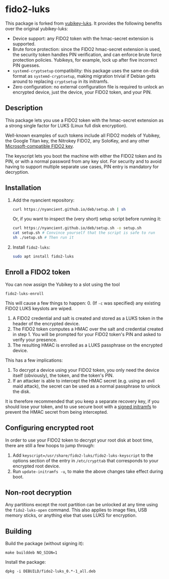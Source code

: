 fido2-luks
==========

This package is forked from [yubikey-luks](https://github.com/cornelinux/yubikey-luks).
It provides the following benefits over the original yubikey-luks:
- Device support: any FIDO2 token with the hmac-secret extension is supported.
- Brute force protection: since the FIDO2 hmac-secret extension is used,
  the security token handles PIN verification, and can enforce brute force protection
  policies. Yubikeys, for example, lock up after five incorrect PIN guesses.
- `systemd-cryptsetup` compatibility: this package uses the same on-disk format as
  `systemd-cryptsetup`, making migration trivial if Debian gets around to replacing
  `cryptsetup` in its initramfs.
- Zero configuration: no external configuration file is required to unlock an
  encrypted device, just the device, your FIDO2 token, and your PIN.

Description
-----------

This package lets you use a FIDO2 token with the hmac-secret extension
as a strong single factor for LUKS (Linux full disk encryption).

Well-known examples of such tokens include all FIDO2 models of Yubikey,
the Google Titan key, the Nitrokey FIDO2, any SoloKey,
and any other [Microsoft-compatible FIDO2 key](https://learn.microsoft.com/en-us/azure/active-directory/authentication/concept-fido2-hardware-vendor#current-partners).

The keyscript lets you boot the machine with either the FIDO2 token and its PIN,
or with a normal password from any key slot.
For security and to avoid having to support multiple separate use cases,
PIN entry is mandatory for decryption.


Installation
------------

1. Add the nyancient repository:
   ```bash
   curl https://nyancient.github.io/deb/setup.sh | sh
   ```
   Or, if you want to inspect the (very short) setup script before running it:
   ```bash
   curl https://nyancient.github.io/deb/setup.sh -o setup.sh
   cat setup.sh # Convince yourself that the script is safe to run
   sh ./setup.sh # Then run it
   ```
2. Install `fido2-luks`:
   ```bash
   sudo apt install fido2-luks
   ```


Enroll a FIDO2 token
--------------------

You can now assign the Yubikey to a slot using the tool

    fido2-luks-enroll

This will cause a few things to happen:
0. (If `-c` was specified) any existing FIDO2 LUKS keyslots are wiped.
1. A FIDO2 credential and salt is created and stored as a LUKS token in
   the header of the encrypted device.
2. The FIDO2 token computes a HMAC over the salt and credential created in step 1.
   You will be prompted for your FIDO2 token's PIN and asked to verify your presence.
3. The resulting HMAC is enrolled as a LUKS passphrase on the encrypted device.

This has a few implications:
1. To decrypt a device using your FIDO2 token, you only need the device itself (obviously),
   the token, and the token's PIN.
2. If an attacker is able to intercept the HMAC secret (e.g. using an evil maid attack),
   the secret can be used as a normal passphrase to unlock the disk.

It is therefore recommended that you keep a separate recovery key, if you should lose
your token, and to use secure boot with a
[signed initramfs](https://askubuntu.com/questions/1247826/secure-boot-verification-of-initramfs)
to prevent the HMAC secret from being intercepted.


Configuring encrypted root
--------------------------

In order to use your FIDO2 token to decrypt your root disk at boot time, there are still
a few hoops to jump through:

1. Add `keyscript=/usr/share/fido2-luks/fido2-luks-keyscript` to the options section of
   the entry in `/etc/crypttab` that corresponds to your encrypted root device.
2. Run `update-initramfs -u`, to make the above changes take effect during boot.


Non-root decryption
-------------------

Any partitions except the root partition can be unlocked at any time using
the `fido2-luks-open` command. This also applies to image files, USB memory sticks, or
anything else that uses LUKS for encryption.


Building
--------

Build the package (without signing it):

    make builddeb NO_SIGN=1

Install the package:

    dpkg -i DEBUILD/fido2-luks_0.*-1_all.deb
